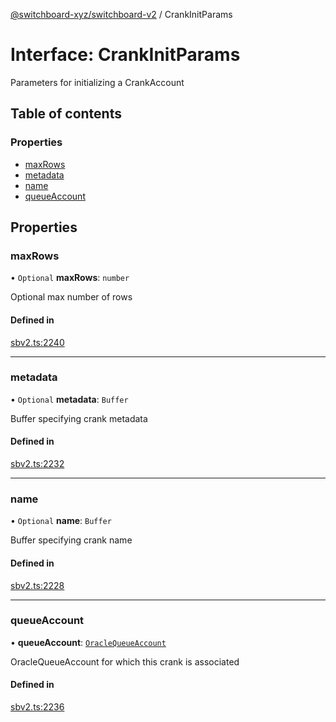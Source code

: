 [@switchboard-xyz/switchboard-v2](/api/switchboardv2-api) / CrankInitParams

# Interface: CrankInitParams

Parameters for initializing a CrankAccount

## Table of contents

### Properties

- [maxRows](CrankInitParams.md#maxrows)
- [metadata](CrankInitParams.md#metadata)
- [name](CrankInitParams.md#name)
- [queueAccount](CrankInitParams.md#queueaccount)

## Properties

### maxRows

• `Optional` **maxRows**: `number`

Optional max number of rows

#### Defined in

[sbv2.ts:2240](https://github.com/switchboard-xyz/switchboardv2-api/blob/dad46fc4/src/sbv2.ts#L2240)

---

### metadata

• `Optional` **metadata**: `Buffer`

Buffer specifying crank metadata

#### Defined in

[sbv2.ts:2232](https://github.com/switchboard-xyz/switchboardv2-api/blob/dad46fc4/src/sbv2.ts#L2232)

---

### name

• `Optional` **name**: `Buffer`

Buffer specifying crank name

#### Defined in

[sbv2.ts:2228](https://github.com/switchboard-xyz/switchboardv2-api/blob/dad46fc4/src/sbv2.ts#L2228)

---

### queueAccount

• **queueAccount**: [`OracleQueueAccount`](../classes/OracleQueueAccount.md)

OracleQueueAccount for which this crank is associated

#### Defined in

[sbv2.ts:2236](https://github.com/switchboard-xyz/switchboardv2-api/blob/dad46fc4/src/sbv2.ts#L2236)

